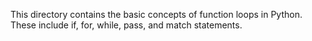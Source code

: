 This directory contains the basic concepts
of function loops in Python.
These include if, for, while, pass, and match
statements.
